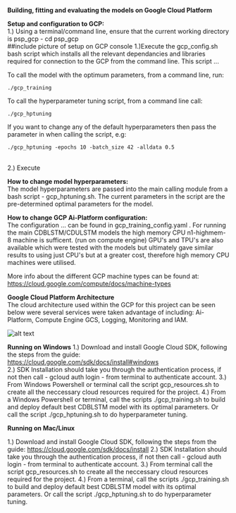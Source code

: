 

**Building, fitting and evaluating the models on Google Cloud Platform** <br>

**Setup and configuration to GCP:** <br>
1.)
Using a terminal/command line, ensure that the current working directory is psp_gcp - cd psp_gcp  <br>
##include picture of setup on GCP console
1.)Execute the gcp_config.sh bash script which installs all the relevant dependancies and libraries required for connection to the GCP from the command line. This script ... <br>

To call the model with the optimum parameters, from a command line, run:
```
./gcp_training
```

To call the hyperparameter tuning script, from a command line call:
```
./gcp_hptuning
```
If you want to change any of the default hyperparameters then pass the parameter in when calling the script, e.g:
```
./gcp_hptuning -epochs 10 -batch_size 42 -alldata 0.5
```

<br>
2.) Execute





**How to change model hyperparameters:** <br>
The model hyperparameters are passed into the main calling module from a bash script - gcp_hptuning.sh. The current parameters in the script are the pre-determined optimal parameters for the model.

**How to change GCP Ai-Platform configuration:** <br>
The configuration  ... can be found in gcp_training_config.yaml . For running the main CDBLSTM/CDULSTM models the high memory CPU n1-highmem-8 machine is sufficent. (run on compute engine)
GPU's and TPU's are also available which were tested with the models but ultimately gave similar results to using just CPU's but at a greater cost, therefore high memory CPU machines were utilised.

More info about the different GCP machine types can be found at:
https://cloud.google.com/compute/docs/machine-types


**Google Cloud Platform Architecture**<br>
The cloud architecture used within the GCP for this project can be seen below were several services were taken advantage of including: Ai-Platform, Compute Engine GCS, Logging, Monitoring and IAM.

![alt text](https://github.com/amckenna41/protein_structure_prediction_DeepLearning/blob/master/images/gcp_architecture.png?raw=true)


**Running on Windows**
1.) Download and install Google Cloud SDK, following the steps from the guide: https://cloud.google.com/sdk/docs/install#windows <br>
2.) SDK Installation should take you through the authentication process, if not then call - gcloud auth login - from terminal to authenticate account.
3.) From Windows Powershell or terminal call the script gcp_resources.sh to create all the neccessary cloud resources required for the project.
4.) From a Windows Powershell or terminal, call the scripts ./gcp_training.sh to build and deploy default best CDBLSTM model with its optimal parameters. Or call the script ./gcp_hptuning.sh to do hyperparameter tuning.

**Running on Mac/Linux**

1.) Download and install Google Cloud SDK, following the steps from the guide: https://cloud.google.com/sdk/docs/install
2.) SDK Installation should take you through the authentication process, if not then call - gcloud auth login - from terminal to authenticate account.
3.) From terminal call the script gcp_resources.sh to create all the neccessary cloud resources required for the project.
4.) From a terminal, call the scripts ./gcp_training.sh to build and deploy default best CDBLSTM model with its optimal parameters. Or call the script ./gcp_hptuning.sh to do hyperparameter tuning.
